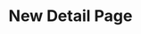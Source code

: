 ---
title: New Detail Page
description:
topper:
  _bookshop_name: design-system/topper/default
  subheading:
detail_blocks:
  - _bookshop_name: design-system/column/rich-text
    text: Text.
detail_sidebar_blocks:
uuid:
type: detail
---
